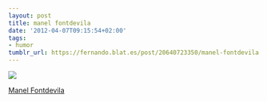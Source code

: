 ```yaml
---
layout: post
title: manel fontdevila
date: '2012-04-07T09:15:54+02:00'
tags:
- humor
tumblr_url: https://fernando.blat.es/post/20640723350/manel-fontdevila
---
```

 ![](/tumblr_files/tumblr_m23liixa1I1qz4y16o1_500.jpg)  

[Manel Fontdevila](http://www.manelfontdevila.com/2012/04/procesion-laica.html)
